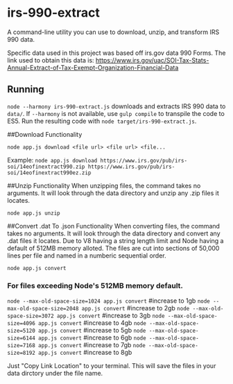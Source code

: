 # irs-990-extract
A command-line utility you can use to download, unzip, and transform IRS 990 data.

Specific data used in this project was based off irs.gov data 990 Forms.
The link used to obtain this data is:
https://www.irs.gov/uac/SOI-Tax-Stats-Annual-Extract-of-Tax-Exempt-Organization-Financial-Data

## Running
`node --harmony irs-990-extract.js` downloads and extracts IRS 990 data to `data/`. If `--harmony` is not available, use `gulp compile` to transpile the code to ES5. Run the resulting code with `node target/irs-990-extract.js`.


##Download Functionality

`node app.js download <file url> <file url> <file...`

Example: `node app.js download https://www.irs.gov/pub/irs-soi/14eofinextract990.zip https://www.irs.gov/pub/irs-soi/14eofinextract990ez.zip`

##Unzip Functionality
When unzipping files, the command takes no arguments.  It will look through the data directory and unzip any .zip files it locates.

`node app.js unzip`  

##Convert .dat To .json Functionality
When converting files, the command takes no arguments.  It will look through the data directory and convert any .dat files it locates. Due to V8 having a string length limit and Node having a default of 512MB memory alloted.  The files are cut into sections of 50,000 lines per file and named in a numberic sequential order. 

`node app.js convert`  

### For files exceeding Node's 512MB memory default.

`node --max-old-space-size=1024 app.js convert` #increase to 1gb
`node --max-old-space-size=2048 app.js convert` #increase to 2gb
`node --max-old-space-size=3072 app.js convert` #increase to 3gb
`node --max-old-space-size=4096 app.js convert` #increase to 4gb
`node --max-old-space-size=5120 app.js convert` #increase to 5gb
`node --max-old-space-size=6144 app.js convert` #increase to 6gb
`node --max-old-space-size=7168 app.js convert` #increase to 7gb
`node --max-old-space-size=8192 app.js convert` #increase to 8gb


Just "Copy Link Location" to your terminal.  This will save the files in your data dirctory under the file name.
